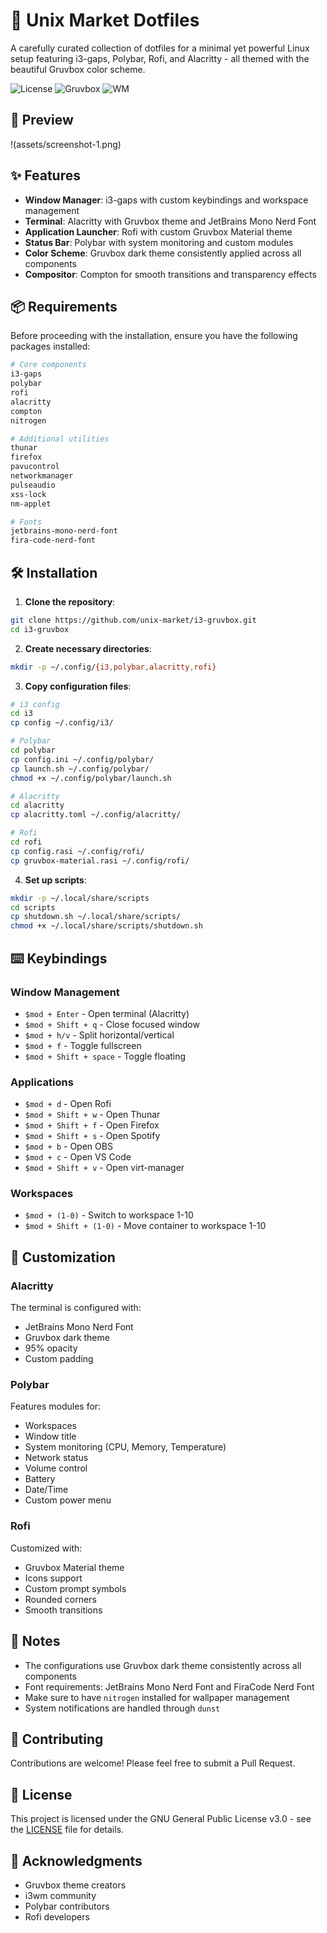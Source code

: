 # 🚀 Unix Market Dotfiles

A carefully curated collection of dotfiles for a minimal yet powerful Linux setup featuring i3-gaps, Polybar, Rofi, and Alacritty - all themed with the beautiful Gruvbox color scheme.

![License](https://img.shields.io/badge/license-GPL-blue.svg)
![Gruvbox](https://img.shields.io/badge/theme-Gruvbox-brown)
![WM](https://img.shields.io/badge/WM-i3gaps-purple)

## 🎨 Preview

!(assets/screenshot-1.png)

## ✨ Features

- **Window Manager**: i3-gaps with custom keybindings and workspace management
- **Terminal**: Alacritty with Gruvbox theme and JetBrains Mono Nerd Font
- **Application Launcher**: Rofi with custom Gruvbox Material theme
- **Status Bar**: Polybar with system monitoring and custom modules
- **Color Scheme**: Gruvbox dark theme consistently applied across all components
- **Compositor**: Compton for smooth transitions and transparency effects

## 📦 Requirements

Before proceeding with the installation, ensure you have the following packages installed:

```bash
# Core components
i3-gaps
polybar
rofi
alacritty
compton
nitrogen

# Additional utilities
thunar
firefox
pavucontrol
networkmanager
pulseaudio
xss-lock
nm-applet

# Fonts
jetbrains-mono-nerd-font
fira-code-nerd-font
```

## 🛠️ Installation

1. **Clone the repository**:
```bash
git clone https://github.com/unix-market/i3-gruvbox.git
cd i3-gruvbox
```

2. **Create necessary directories**:
```bash
mkdir -p ~/.config/{i3,polybar,alacritty,rofi}
```

3. **Copy configuration files**:
```bash
# i3 config
cd i3
cp config ~/.config/i3/

# Polybar
cd polybar
cp config.ini ~/.config/polybar/
cp launch.sh ~/.config/polybar/
chmod +x ~/.config/polybar/launch.sh

# Alacritty
cd alacritty
cp alacritty.toml ~/.config/alacritty/

# Rofi
cd rofi
cp config.rasi ~/.config/rofi/
cp gruvbox-material.rasi ~/.config/rofi/
```

4. **Set up scripts**:
```bash
mkdir -p ~/.local/share/scripts
cd scripts
cp shutdown.sh ~/.local/share/scripts/
chmod +x ~/.local/share/scripts/shutdown.sh
```

## ⌨️ Keybindings

### Window Management
- `$mod + Enter` - Open terminal (Alacritty)
- `$mod + Shift + q` - Close focused window
- `$mod + h/v` - Split horizontal/vertical
- `$mod + f` - Toggle fullscreen
- `$mod + Shift + space` - Toggle floating

### Applications
- `$mod + d` - Open Rofi
- `$mod + Shift + w` - Open Thunar
- `$mod + Shift + f` - Open Firefox
- `$mod + Shift + s` - Open Spotify
- `$mod + b` - Open OBS
- `$mod + c` - Open VS Code
- `$mod + Shift + v` - Open virt-manager

### Workspaces
- `$mod + (1-0)` - Switch to workspace 1-10
- `$mod + Shift + (1-0)` - Move container to workspace 1-10

## 🎨 Customization

### Alacritty
The terminal is configured with:
- JetBrains Mono Nerd Font
- Gruvbox dark theme
- 95% opacity
- Custom padding

### Polybar
Features modules for:
- Workspaces
- Window title
- System monitoring (CPU, Memory, Temperature)
- Network status
- Volume control
- Battery
- Date/Time
- Custom power menu

### Rofi
Customized with:
- Gruvbox Material theme
- Icons support
- Custom prompt symbols
- Rounded corners
- Smooth transitions

## 📝 Notes

- The configurations use Gruvbox dark theme consistently across all components
- Font requirements: JetBrains Mono Nerd Font and FiraCode Nerd Font
- Make sure to have `nitrogen` installed for wallpaper management
- System notifications are handled through `dunst`

## 🤝 Contributing

Contributions are welcome! Please feel free to submit a Pull Request.

## 📄 License

This project is licensed under the GNU General Public License v3.0 - see the [LICENSE](LICENSE) file for details.

## 🙏 Acknowledgments

- Gruvbox theme creators
- i3wm community
- Polybar contributors
- Rofi developers
